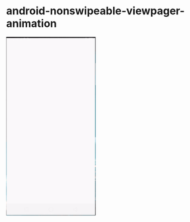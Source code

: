 # android-nonswipeable-viewpager-animation
 <img src="https://github.com/umeshbsa/android-nonswipeable-viewpager-animation/blob/master/im.gif"/>
